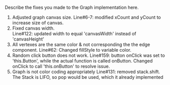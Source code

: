 Describe the fixes you made to the Graph implementation here.

1. Adjusted graph canvas size.
    Line#6-7: modified xCount and yCount to increase size of canvas.
2. Fixed canvas width.    
    Line#122: updated width to equal 'canvasWidth' instead of 'canvasHeight'
3. All vertexes are the same color & not corresponding the the edge component.
    Line#62: Changed fillStyle to variable color.
4. Random click button does not work.
    Line#159: button onClick was set to 'this.Button', while the actual function is called onButton. Changed onClick to call 'this.onButton' to resolve issue.
5. Graph is not color coding appropriately
    Line#131: removed stack.shift. The Stack is LIFO, so pop would be used, which it
    already implemented